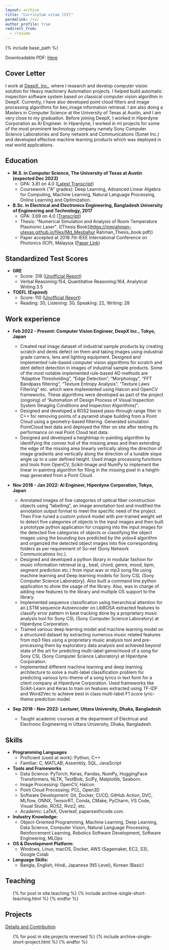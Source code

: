 ```yaml
---
layout: archive
title: "Curriculum vitae (CV)"
permalink: /cv/
author_profile: true
redirect_from:
  - /resume
---
```


{% include base_path %}

Downloadable PDF: [Here](https://mmrahman-utexas.github.io/files/Md_Mesbahur_Rahman_CV_Edu_September_2023.pdf)

Cover Letter
------
I work at [DeepX, Inc.](https://www.deepx.co.jp/), where I research and develop computer vision solution for Heavy machinery Automation projects. I helped build automatic inspection software system based on classical computer vision algorithm in DeepX. Currently, I have also developed point cloud filters and image processing algorithms for bev_image information retrieval. I am also doing a Masters in Computer Science at the University of Texas at Austin, and I am very close to my graduation. Before joining DeepX, I worked in Hiperdyne Corporation as AI Engineer. In Hiperdyne, I worked in ml projects for some of the most prominent technology company namely Sony Computer Science Laboratories and Sony network and Communications (Sonet Inc.) and developed effective machine learning products which was deployed in real world applications.

Education
------
* **M.S. in Computer Science, The University of Texas at Austin (expected Dec 2023)**
  * GPA: 3.81 on 4.0 ([Latest Transcript](https://mmrahman-utexas.github.io/files/University_of_Texas_Academic_Summary.pdf))
  * Coursework ("A" grades): Deep Learning, Advanced Linear Algebra for Computing, Machine Learning, Natural Language Processing, Online Learning and Optimization.
* **B.Sc. in Electrical and Electronics Engineering, Bangladesh University of Engineering and Technology, 2017**
  * GPA: 3.69 on 4.0 ([Transcript](https://mmrahman-utexas.github.io/files/MD_MESBAHUR_RAHMAN_Bangladesh_University_of_Engineer_&_Tech_Transcript.pdf))
  * Thesis: "Numerical Simulation and Analysis of Room Temperature Plasmonic Laser". ([Thesis Book](https://mmrahman-utexas.github.io/files/Md_Mesbahur Rahman_Thesis_book.pdf))
  * Paper accepted at 2018 7th IEEE International Conference on Photonics (ICP), Malaysia ([Paper Link](https://mmrahman-utexas.github.io/files/ICP_plasmonic_laser.pdf))


Standardized Test Scores
------
* **GRE**
  * Score: 318 ([Unofficial Report](https://mmrahman-utexas.github.io/files/MD_MESBAHUR_RAHMAN_gre_report.pdf))
  * Verbal Reasoning:154, Quantitative Reasoning:164, Analytical Writing:3.5
* **TOEFL (Expired)**
  * Score: 110 ([Unofficial Report](https://mmrahman-utexas.github.io/files/MD_MESBAHUR_RAHMAN_TOEFL_Report.pdf))
  * Reading: 30, Listening: 30, Speaking: 22, Writing: 28


Work experience
------

* **Feb 2022 - Present: Computer Vision Engineer, DeepX Inc., Tokyo, Japan**
  * Created real image dataset of industrial sample products by creating scratch and dents defect on them and taking images using industrial grade camera, lens and lighting equipment. Designed and implemented rule-based computer vision algorithms for scratch and dent defect detection in images of industrial sample products. Some of the most notable implemented rule-based AD methods are “Adaptive Thresholding”, “Edge Detection”,
  “Morphology”, “FFT Bandpass filtering”, “Texture Entropy Analysis”, “Texture Laws Filtering” etc. which were implemented using Halcon and OpenCV frameworks. These algorithms were developed as part of the project (ongoing) of “Automation of Design Process of Visual Inspection System (Imaging Conditions and Inspection Algorithms)”.
  * Designed and developed a ROS2 based pass-through range filter in C++ for removing points of a pyramid shape building from a Point Cloud using a geometry-based filtering. Generated simulation PointCloud test data and deployed the filter on site after testing its performance on real Point Cloud test data.
  * Designed and developed a heightmap in-painting algorithm by identifying the convex hull of the missing areas and then extending the edge of the missing area linearly vertically along the direction of image gradients and vertically along the direction of a tunable slope angle up to a user defined height. Used image processing functions and tools from OpenCV, Scikit-Image and NumPy to implement the linear in-painting algorithm for filing in the missing pixel in a height-map generated from a Point Cloud.

* **Nov 2018 - Jan 2022: AI Engineer, Hiperdyne Corporation, Tokyo, Japan**
  * Annotated images of five categories of optical fiber construction objects using “labelImg”, an image annotation tool and modified the annotation output format to meet the specific need of the project. Then Fine-tuned a custom yolov4 model with pre-trained weight set to detect five categories of objects in the input images and then built a prototype python application for cropping into the input images for the detected five categories of objects or classifying the object images using the bounding box predicted by the yolov4 algorithm and organized the detected object images into five corresponding folders as per requirement of So-net (Sony Network Communications Inc.).
  * Designed and developed a python library in modular fashion for music information retrieval (e.g., beat, chord, genre, mood, bpm, segment prediction etc.) from input wav or mp3 song file using machine learning and Deep learning models for Sony CSL (Sony Computer Science Laboratory). Also built a command line python application to show the usage of the library. Also, was in charge of adding new features to the library and multiple OS support to the library.
  * Implemented sequence classification using hierarchical attention for an LSTM sequence Autoencoder on LibROSA extracted features to classify error pattern in beat tracking done by a proprietary music analysis tool for Sony CSL (Sony Computer Science Laboratory) at Hiperdyne Corporation.
  * Trained various deep learning model and machine learning model on a structured dataset by extracting numerous music related features from mp3 files using a proprietary music analysis tool and pre-processing them by exploratory data analysis and achieved beyond state of the art for predicting multi-label genre/mood of a song for Sony CSL (Sony Computer Science Laboratory) at Hiperdyne Corporation.
  * Implemented different machine learning and deep learning architecture to solve a multi-label classification problem for predicting various lyric-theme of a song lyrics in text form for a client company at Hiperdyne Corporation. Used frameworks like Scikit-Learn and Keras to train on features extracted using TF-IDF and Word2Vec to achieve best in class multi-label F1 score lyric-theme prediction model.
* **Sep 2018 - Nov 2022: Lecturer, Uttara University, Dhaka, Bangladesh**
  * Taught academic courses at the department of Electrical and Electronic Engineering in Uttara University, Dhaka, Bangladesh.

  
Skills
------
* **Programming Languages**
  * Proficient (used at work): Python, C++
  * Familiar: C, MATLAB, Assembly, SQL, JavaScript
* **Tools and Frameworks**
  * Data Science: PyTorch, Keras, Pandas, NumPy, HuggingFace Transformers, NLTK, TextBlob, SciPy, Matplotlib, Seaborn.
  * Image Processing: OpenCV, Halcon
  * Point Cloud Processing: PCL, Open3D
  * Software Development: Git, Docker, CI/CD, GitHub Action, DVC, MLflow, ONNX, TensorRT, Conda, CMake, PyCharm, VS Code, Visual Studio, ROS2, Rviz2, etc.
  * Academic: LaTeX, Overleaf, paperswithcode.com.
* **Industry Knowledge:**
  *  Object-Oriented Programming, Machine Learning, Deep Learning, Data Science, Computer Vision, Natural Language Processing, Reinforcement Learning, Robotics Software Development, Software Engineering, MLOps
* **OS & Development Platform:**
  * Windows, Linux, macOS, Docker, AWS (Sagemaker, EC2, S3), Google Colab
* **Language Skills:**
  * Bangla, English, Hindi, Japanese (N5 Level), Korean (Basic)

Teaching
------
<!-- <i class="fas fa-link" aria-hidden="true"></i> <a href="https://mmrahman-utexas.github.io/teaching/">Details</a> -->
  <ul>{% for post in site.teaching %}
    {% include archive-single-short-teaching.html %}
  {% endfor %}</ul>

Projects
------
<i class="fas fa-link" aria-hidden="true"></i>  <a href="https://mmrahman-utexas.github.io/projects/">Details and Contribution</a>
<ul>{% for post in site.projects reversed %}
  {% include archive-single-short-project.html %}
{% endfor %}</ul>


